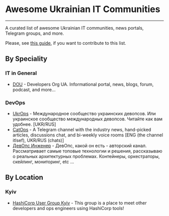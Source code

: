 # Awesome Ukrainian IT Communities
---

A curated list of awesome Ukrainian IT communities, news portals, Telegram groups, and more.

Please, see [this guide](CONTRIBUTING.md), if you want to contribute to this list.

## By Speciality

### IT in General

* [DOU](https://dou.ua/) - Developers Org UA. Informational portal, news, blogs, forum, podcast, and more...

### DevOps

* [UkrOps](https://ukrops.club/) - Международное сообщество украинских девопсов. Или украинское сообщество международных девопсов. Читайте как вам удобнее. [UKR/RUS]
* [CatOps](https://t.me/catops) - A Telegram channel with the industry news, hand-picked articles, discussions chat, and bi-weekly voice rooms [ENG (the channel itlsef), UKR/RUS (chats)]
* [ДевОпс Инженер](https://t.me/devopsengineer) - ДевОпс, какой он есть - авторский канал. Рассматривает самые топовые технологии и решения, рассказываю о реальных архитектурных проблемах. Контейнеры, оркестраторы, скейлинг, мониторинг, etc ...

## By Location

### Kyiv

* [HashiCorp User Group Kyiv](https://www.meetup.com/Kyiv-HashiCorp-User-Group/) - This group is a place to meet other developers and ops engineers using HashiCorp tools!
